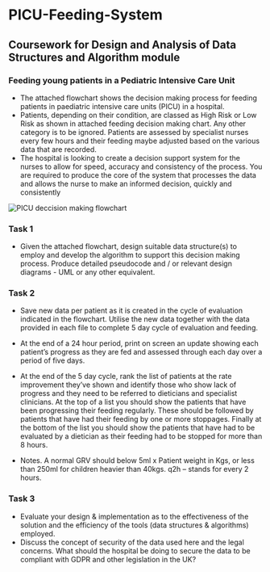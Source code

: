 # PICU-Feeding-System
## Coursework for Design and Analysis of Data Structures and Algorithm module

### Feeding young patients in a Pediatric Intensive Care Unit
  - The attached flowchart shows the decision making process for feeding patients in paediatric intensive care units (PICU) in a hospital.
  - Patients, depending on their condition, are classed as High Risk or Low Risk as shown in attached feeding decision making chart. Any other category is to be ignored. Patients are assessed by specialist nurses every few hours and their feeding maybe adjusted based on
the various data that are recorded.
  - The hospital is looking to create a decision support system for the nurses to allow for speed, accuracy and consistency of the process. You are required to produce the core of the system that processes the data and allows the nurse to make an informed decision, quickly and
consistently

![PICU deccision making flowchart](https://i.imgur.com/KNGCtaK.jpg)

### Task 1
 - Given the attached flowchart, design suitable data structure(s) to employ and develop the
algorithm to support this decision making process. Produce detailed pseudocode and / or
relevant design diagrams - UML or any other equivalent.

### Task 2
 - Save new data per patient as it is created in the cycle of evaluation indicated in the
flowchart. Utilise the new data together with the data provided in each file to complete 5
day cycle of evaluation and feeding.
 - At the end of a 24 hour period, print on screen an update showing each patient’s
progress as they are fed and assessed through each day over a period of five days.
 - At the end of the 5 day cycle, rank the list of patients at the rate improvement
they’ve shown and identify those who show lack of progress and they need to be referred to
dieticians and specialist clinicians. At the top of a list you should show the patients that have
been progressing their feeding regularly. These should be followed by patients that have
had their feeding by one or more stoppages. Finally at the bottom of the list you should
show the patients that have had to be evaluated by a dietician as their feeding had to be
stopped for more than 8 hours.

 - Notes. A normal GRV should below 5ml x Patient weight in Kgs, or less than 250ml for
children heavier than 40kgs. q2h – stands for every 2 hours.

### Task 3
 - Evaluate your design & implementation as to the effectiveness of the solution and
the efficiency of the tools (data structures & algorithms) employed.
 - Discuss the concept of security of the data used here and the legal concerns. What
should the hospital be doing to secure the data to be compliant with GDPR and other
legislation in the UK?
